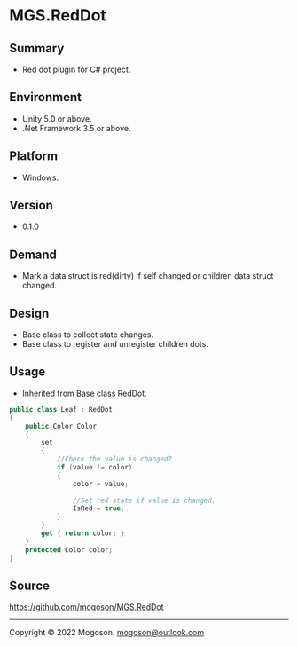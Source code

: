 # MGS.RedDot
## Summary
- Red dot plugin for C# project.

## Environment
- Unity 5.0 or above.
- .Net Framework 3.5 or above.

## Platform
- Windows.

## Version

- 0.1.0

## Demand
- Mark a data struct is red(dirty) if self changed or children data struct changed.

## Design

- Base class to collect state changes.
- Base class to register and unregister children dots.

## Usage

- Inherited from Base class RedDot.

```C#
public class Leaf : RedDot
{
    public Color Color
    {
        set
        {
            //Check the value is changed?
            if (value != color)
            {
                color = value;
                
                //Set red state if value is changed.
                IsRed = true;
            }
        }
        get { return color; }
    }
    protected Color color;
}
```

## Source

https://github.com/mogoson/MGS.RedDot

------

Copyright © 2022 Mogoson.	mogoson@outlook.com
